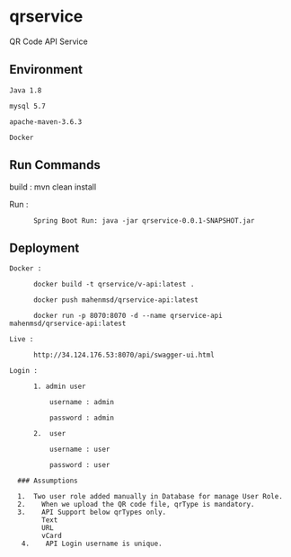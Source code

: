 # qrservice
QR Code API Service

## Environment 

    Java 1.8

    mysql 5.7

    apache-maven-3.6.3

    Docker

## Run Commands

build : mvn clean install

  Run : 

          Spring Boot Run: java -jar qrservice-0.0.1-SNAPSHOT.jar
 
          
 ## Deployment 
 
    
    Docker : 
  
          docker build -t qrservice/v-api:latest .
          
          docker push mahenmsd/qrservice-api:latest
          
          docker run -p 8070:8070 -d --name qrservice-api mahenmsd/qrservice-api:latest
          
    Live : 
    
          http://34.124.176.53:8070/api/swagger-ui.html
    
    Login :
          
          1. admin user
          
              username : admin
          
              password : admin
          
          2.  user
          
              username : user
          
              password : user
              
      ### Assumptions

      1.  Two user role added manually in Database for manage User Role.
      2.	When we upload the QR code file, qrType is mandatory.
      3.	API Support below qrTypes only.
            Text
            URL
            vCard
       4.	 API Login username is unique.

        

